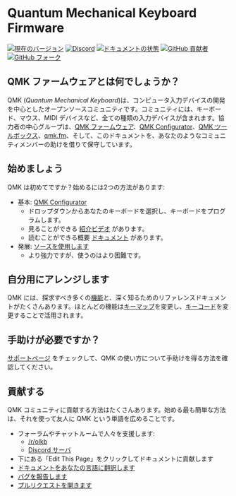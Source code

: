 # Quantum Mechanical Keyboard Firmware

<!---
  original document: 0.8.58:docs/README.md
  git diff 0.8.58 HEAD -- docs/README.md | cat
-->

[![現在のバージョン](https://img.shields.io/github/tag/qmk/qmk_firmware.svg)](https://github.com/qmk/qmk_firmware/tags)
[![Discord](https://img.shields.io/discord/440868230475677696.svg)](https://discord.gg/Uq7gcHh)
[![ドキュメントの状態](https://img.shields.io/badge/docs-ready-orange.svg)](https://docs.qmk.fm)
[![GitHub 貢献者](https://img.shields.io/github/contributors/qmk/qmk_firmware.svg)](https://github.com/qmk/qmk_firmware/pulse/monthly)
[![GitHub フォーク](https://img.shields.io/github/forks/qmk/qmk_firmware.svg?style=social&label=Fork)](https://github.com/qmk/qmk_firmware/)

## QMK ファームウェアとは何でしょうか？

QMK (*Quantum Mechanical Keyboard*)は、コンピュータ入力デバイスの開発を中心としたオープンソースコミュニティです。コミュニティには、キーボード、マウス、MIDI デバイスなど、全ての種類の入力デバイスが含まれます。協力者の中心グループは、[QMK ファームウェア](https://github.com/qmk/qmk_firmware)、[QMK Configurator](https://config.qmk.fm)、[QMK ツールボックス](https://github.com/qmk/qmk_toolbox)、[qmk.fm](https://qmk.fm)、そして、このドキュメントを、あなたのようなコミュニティメンバーの助けを借りて保守しています。

## 始めましょう

QMK は初めてですか？始めるには2つの方法があります:

* 基本: [QMK Configurator](https://config.qmk.fm)
    * ドロップダウンからあなたのキーボードを選択し、キーボードをプログラムします。
    * 見ることができる [紹介ビデオ](https://www.youtube.com/watch?v=-imgglzDMdY) があります。
    * 読むことができる概要 [ドキュメント](newbs_building_firmware_configurator) があります。
* 発展: [ソースを使用します](newbs)
    * より強力ですが、使うのはより困難です。

## 自分用にアレンジします

QMK には、探求すべき多くの[機能](features)と、深く知るためのリファレンスドキュメントがたくさんあります。ほとんどの機能は[キーマップ](keymap)を変更し、[キーコード](keycodes)を変更することで活用されます。

## 手助けが必要ですか？

[サポートページ](support) をチェックして、QMK の使い方について手助けを得る方法を確認してください。

## 貢献する

QMK コミュニティに貢献する方法はたくさんあります。始める最も簡単な方法は、それを使って友人に QMK という単語を広めることです。

* フォーラムやチャットルームで人々を支援します:
    * [/r/olkb](https://www.reddit.com/r/olkb/)
    * [Discord サーバ](https://discord.gg/Uq7gcHh)
* 下にある「Edit This Page」をクリックしてドキュメントに貢献します
* [ドキュメントをあなたの言語に翻訳します](translating)
* [バグを報告します](https://github.com/qmk/qmk_firmware/issues/new/choose)
* [プルリクエストを開きます](contributing)
